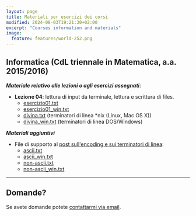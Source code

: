 ```yaml
---
layout: page
title: Materiali per esercizi dei corsi
modified: 2024-08-03T19:21:30+02:00
excerpt: "Courses information and materials"
image:
  feature: features/world-252.png
---
```


## Informatica (CdL triennale in Matematica, a.a. 2015/2016)

***Materiale relativo alle lezioni o agli esercizi assegnati***:

* **Lezione 04**: lettura di input da terminale, lettura e scrittura di files.
  * [esercizio01.txt](./esercizio01.txt)
  * [esercizio01_win.txt](./esercizio01_win.txt)
  * [divina.txt](./divina.txt) (terminatori di linea *nix (Linux, Mac OS X))
  * [divina_win.txt](./divina_win.txt) (terminatori di linea DOS/Windows)

***Materiali aggiuntivi***

* File di supporto al [post sull'encoding e sui terminatori di linea](../../2015-12-10-enconding-end-of-line-windows/):
  * [ascii.txt](./ascii.txt)
  * [ascii_win.txt](./ascii_win.txt)
  * [non-ascii.txt](./non-ascii.txt)
  * [non-ascii_win.txt](./non-ascii_win.txt)

---

## Domande?

Se avete domande potete <a href="mailto:cristian.consonni(at)unitn(dot)it" target="_blank">contattarmi via email</a>.
